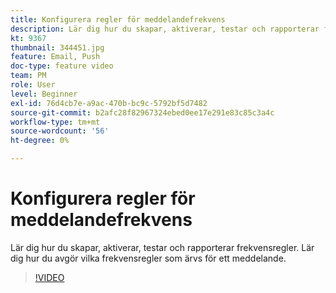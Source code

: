 ```yaml
---
title: Konfigurera regler för meddelandefrekvens
description: Lär dig hur du skapar, aktiverar, testar och rapporterar frekvensregler. Lär dig hur du avgör vilka frekvensregler som ärvs för ett meddelande.
kt: 9367
thumbnail: 344451.jpg
feature: Email, Push
doc-type: feature video
team: PM
role: User
level: Beginner
exl-id: 76d4cb7e-a9ac-470b-bc9c-5792bf5d7482
source-git-commit: b2afc28f82967324ebed0ee17e291e83c85c3a4c
workflow-type: tm+mt
source-wordcount: '56'
ht-degree: 0%

---
```


# Konfigurera regler för meddelandefrekvens

Lär dig hur du skapar, aktiverar, testar och rapporterar frekvensregler. Lär dig hur du avgör vilka frekvensregler som ärvs för ett meddelande.

>[!VIDEO](https://video.tv.adobe.com/v/344451?quality=12&learn=on)
